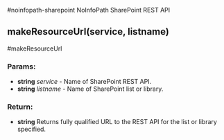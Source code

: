 

<!-- Start noinfopath-sharepoint.js -->

#noinfopath-sharepoint
NoInfoPath SharePoint REST API

## makeResourceUrl(service, listname)

#makeResourceUrl

### Params:

* **string** *service* - Name of SharePoint REST API.
* **string** *listname* - Name of SharePoint list or library.

### Return:

* **string** Returns fully qualified URL to the REST API for the list or library specified.

<!-- End noinfopath-sharepoint.js -->

